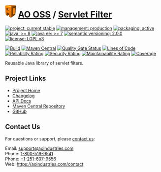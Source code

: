 # [<img src="ao-logo.png" alt="AO Logo" width="35" height="40">](https://github.com/aoindustries) [AO OSS](https://github.com/aoindustries/ao-oss) / [Servlet Filter](https://github.com/aoindustries/ao-servlet-filter)

[![project: current stable](https://oss.aoapps.com/ao-badges/project-current-stable.svg)](https://aoindustries.com/life-cycle#project-current-stable)
[![management: production](https://oss.aoapps.com/ao-badges/management-production.svg)](https://aoindustries.com/life-cycle#management-production)
[![packaging: active](https://oss.aoapps.com/ao-badges/packaging-active.svg)](https://aoindustries.com/life-cycle#packaging-active)  
[![java: &gt;= 8](https://oss.aoapps.com/ao-badges/java-8.svg)](https://docs.oracle.com/javase/8/docs/api/)
[![java ee: &gt;= 7](https://oss.aoapps.com/ao-badges/javaee-7.svg)](https://docs.oracle.com/javaee/7/api/)
[![semantic versioning: 2.0.0](https://oss.aoapps.com/ao-badges/semver-2.0.0.svg)](http://semver.org/spec/v2.0.0.html)
[![license: LGPL v3](https://oss.aoapps.com/ao-badges/license-lgpl-3.0.svg)](https://www.gnu.org/licenses/lgpl-3.0)

[![Build](https://github.com/aoindustries/ao-servlet-filter/workflows/Build/badge.svg?branch=master)](https://github.com/aoindustries/ao-servlet-filter/actions?query=workflow%3ABuild)
[![Maven Central](https://maven-badges.herokuapp.com/maven-central/com.aoapps/ao-servlet-filter/badge.svg)](https://maven-badges.herokuapp.com/maven-central/com.aoapps/ao-servlet-filter)
[![Quality Gate Status](https://sonarcloud.io/api/project_badges/measure?branch=master&project=com.aoapps%3Aao-servlet-filter&metric=alert_status)](https://sonarcloud.io/dashboard?branch=master&id=com.aoapps%3Aao-servlet-filter)
[![Lines of Code](https://sonarcloud.io/api/project_badges/measure?branch=master&project=com.aoapps%3Aao-servlet-filter&metric=ncloc)](https://sonarcloud.io/component_measures?branch=master&id=com.aoapps%3Aao-servlet-filter&metric=ncloc)  
[![Reliability Rating](https://sonarcloud.io/api/project_badges/measure?branch=master&project=com.aoapps%3Aao-servlet-filter&metric=reliability_rating)](https://sonarcloud.io/component_measures?branch=master&id=com.aoapps%3Aao-servlet-filter&metric=Reliability)
[![Security Rating](https://sonarcloud.io/api/project_badges/measure?branch=master&project=com.aoapps%3Aao-servlet-filter&metric=security_rating)](https://sonarcloud.io/component_measures?branch=master&id=com.aoapps%3Aao-servlet-filter&metric=Security)
[![Maintainability Rating](https://sonarcloud.io/api/project_badges/measure?branch=master&project=com.aoapps%3Aao-servlet-filter&metric=sqale_rating)](https://sonarcloud.io/component_measures?branch=master&id=com.aoapps%3Aao-servlet-filter&metric=Maintainability)
[![Coverage](https://sonarcloud.io/api/project_badges/measure?branch=master&project=com.aoapps%3Aao-servlet-filter&metric=coverage)](https://sonarcloud.io/component_measures?branch=master&id=com.aoapps%3Aao-servlet-filter&metric=Coverage)

Reusable Java library of servlet filters.

## Project Links
* [Project Home](https://oss.aoapps.com/servlet-filter/)
* [Changelog](https://oss.aoapps.com/servlet-filter/changelog)
* [API Docs](https://oss.aoapps.com/servlet-filter/apidocs/)
* [Maven Central Repository](https://search.maven.org/artifact/com.aoapps/ao-servlet-filter)
* [GitHub](https://github.com/aoindustries/ao-servlet-filter)

## Contact Us
For questions or support, please [contact us](https://aoindustries.com/contact):

Email: [support@aoindustries.com](mailto:support@aoindustries.com)  
Phone: [1-800-519-9541](tel:1-800-519-9541)  
Phone: [+1-251-607-9556](tel:+1-251-607-9556)  
Web: https://aoindustries.com/contact
